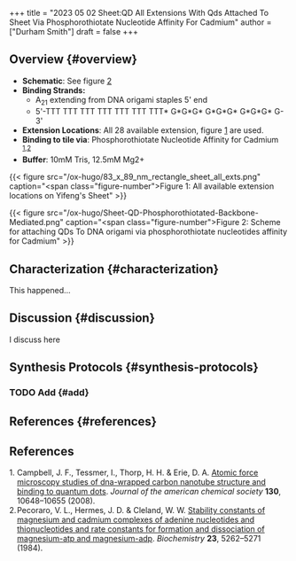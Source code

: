 +++
title = "2023 05 02 Sheet:QD All Extensions With Qds Attached To Sheet Via Phosphorothiotate Nucleotide Affinity For Cadmium"
author = ["Durham Smith"]
draft = false
+++

## Overview {#overview}

-   **Schematic**: See figure [2](#figure--fig:sheet-qd-phosphorothiotate-cd)
-   **Binding Strands:**
    -   A<sub>21</sub> extending from DNA origami staples 5' end
    -   5'-TTT TTT TTT TTT TTT TTT TTT\* G\*G\*G\* G\*G\*G\* G\*G\*G\* G-3'
-   **Extension Locations**: All 28 available extension, figure [1](#figure--fig:sheet-all-exts) are used.
-   **Binding to tile via**: Phosphorothiotate Nucleotide Affinity for Cadmium <sup><a href="#citeproc_bib_item_1">1</a>,<a href="#citeproc_bib_item_2">2</a></sup>
-   **Buffer**: 10mM Tris, 12.5mM Mg2+

<a id="figure--fig:sheet-all-exts"></a>

{{< figure src="/ox-hugo/83_x_89_nm_rectangle_sheet_all_exts.png" caption="<span class=\"figure-number\">Figure 1: </span>All available extension locations on Yifeng's Sheet" >}}

<a id="figure--fig:sheet-qd-phosphorothiotate-cd"></a>

{{< figure src="/ox-hugo/Sheet-QD-Phosphorothiotated-Backbone-Mediated.png" caption="<span class=\"figure-number\">Figure 2: </span>Scheme for attaching QDs To DNA origami via phosphorothiotate nucleotides affinity for Cadmium" >}}


## Characterization {#characterization}

This happened...


## Discussion {#discussion}

I discuss here


## Synthesis Protocols {#synthesis-protocols}


### <span class="org-todo todo TODO">TODO</span> Add {#add}


## References {#references}

## References

<style>.csl-left-margin{float: left; padding-right: 0em;}
 .csl-right-inline{margin: 0 0 0 1em;}</style><div class="csl-bib-body">
  <div class="csl-entry"><a id="citeproc_bib_item_1"></a>
    <div class="csl-left-margin">1.</div><div class="csl-right-inline">Campbell, J. F., Tessmer, I., Thorp, H. H. &#38; Erie, D. A. <a href="https://doi.org/10.1021/ja801720c">Atomic force microscopy studies of dna-wrapped carbon nanotube structure and binding to quantum dots</a>. <i>Journal of the american chemical society</i> <b>130</b>, 10648–10655 (2008).</div>
  </div>
  <div class="csl-entry"><a id="citeproc_bib_item_2"></a>
    <div class="csl-left-margin">2.</div><div class="csl-right-inline">Pecoraro, V. L., Hermes, J. D. &#38; Cleland, W. W. <a href="https://doi.org/10.1021/bi00317a026">Stability constants of magnesium and cadmium complexes of adenine nucleotides and thionucleotides and rate constants for formation and dissociation of magnesium-atp and magnesium-adp</a>. <i>Biochemistry</i> <b>23</b>, 5262–5271 (1984).</div>
  </div>
</div>
